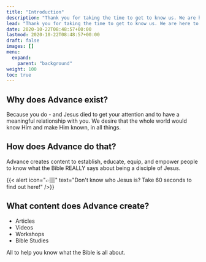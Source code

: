 ```yaml
---
title: "Introduction"
description: "Thank you for taking the time to get to know us. We are here to serve you!"
lead: "Thank you for taking the time to get to know us. We are here to serve you!"
date: 2020-10-22T08:48:57+00:00
lastmod: 2020-10-22T08:48:57+00:00
draft: false
images: []
menu:
  expand:
    parent: "background"
weight: 100
toc: true
---
```


## Why does Advance exist?

Because you do - and Jesus died to get your attention and to have a meaningful relationship with you. We desire that the whole world would know Him and make Him known, in all things.

## How does Advance do that?

Advance creates content to establish, educate, equip, and empower people to know what the Bible REALLY says about being a disciple of Jesus.

{{< alert icon="👉🏽" text="Don't know who Jesus is? Take 60 seconds to find out here!" />}}

<!-- Step-by-step instructions on how to start a new Doks project. [Tutorial →](https://getdoks.org/tutorial/introduction/) -->

## What content does Advance create?

- Articles
- Videos
- Workshops
- Bible Studies

All to help you know what the Bible is all about.

